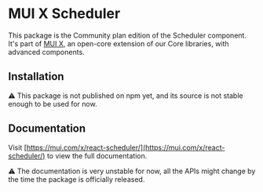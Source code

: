 # MUI X Scheduler

This package is the Community plan edition of the Scheduler component.
It's part of [MUI X](https://mui.com/x/), an open-core extension of our Core libraries, with advanced components.

## Installation

⚠️ This package is not published on npm yet, and its source is not stable enough to be used for now.

## Documentation

Visit [https://mui.com/x/react-scheduler/](https://mui.com/x/react-scheduler/) to view the full documentation.

⚠️ The documentation is very unstable for now, all the APIs might change by the time the package is officially released.
